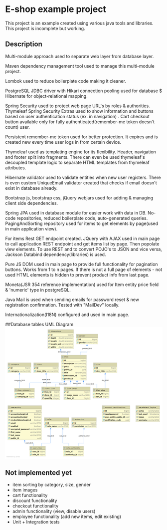 # E-shop example project

This project is an example created using various java tools and libraries.
This project is incomplete but working.

## Description

Multi-module approach used to separate web layer from database layer.

Maven dependency management tool used to manage this multi-module project.

Lombok used to reduce boilerplate code making it cleaner.

PostgreSQL JDBC driver with Hikari connection pooling used for database $ Hibernate for object-relational mapping.

Spring Security used to protect web page URL's by roles & authorities. 
Thymeleaf Spring Security Extras used to show information and buttons based on user authentication status (ex. in navigation) . Cart checkout button available only for fully authenticated(remember-me token doesn't count) user.

Persistent remember-me token used for better protection. It expires and is created new every time user logs in from certain device.

Thymeleaf used as templating engine for its flexibility. Header, navigation and footer split into fragments. There can even be used thymeleaf's decoupled template logic to separate HTML templates from thymeleaf attributes.

Hibernate validator used to validate entities when new user registers. There is even custom UniqueEmail validator created that checks if email doesn't exist in database already.

Bootstrap js, bootstrap css, jQuery webjars used for adding & managing client side dependencies.

Spring JPA used in database module for easier work with data in DB. No-code repositories, reduced boilerplate code, auto-generated queries. PagingAndSorting repository used for items to get elements by page(used in main application view).

For items Rest GET endpoint created. JQuery with AJAX used in main page to call application REST endpoint and get items list by page. Then popolate view elements. To use REST and to convert POJO's to JSON and vice versa, Jackson Databind dependency(libraries) is used.

Pure JS DOM used in main page to provide full functionality for pagination buttons. Works from 1 to n pages. If there is not a full page of elements - not used HTML elements is hidden to prevent product info from last page.

Moneta(JSR 354 reference implementation) used for Item entity price field & 'numeric' type in postgreSQL.

Java Mail is used when sending emails for password reset & new registration confirmation. Tested with "MailDev" locally.

Internationalization(I18N) configured and used in main page.

##Database tables UML Diagram
![UML DB tables diagram](https://raw.githubusercontent.com/MindaugasJasiunas/multiModuleWebApplication/MindaugasJ/tables_UML.png)

## Not implemented yet

- item sorting by category, size, gender
- item images
- cart functionality
- discount functionality
- checkout functionality
- admin functionality (view, disable users)
- employee functionality (add new items, edit existing)
- Unit + Integration tests 

